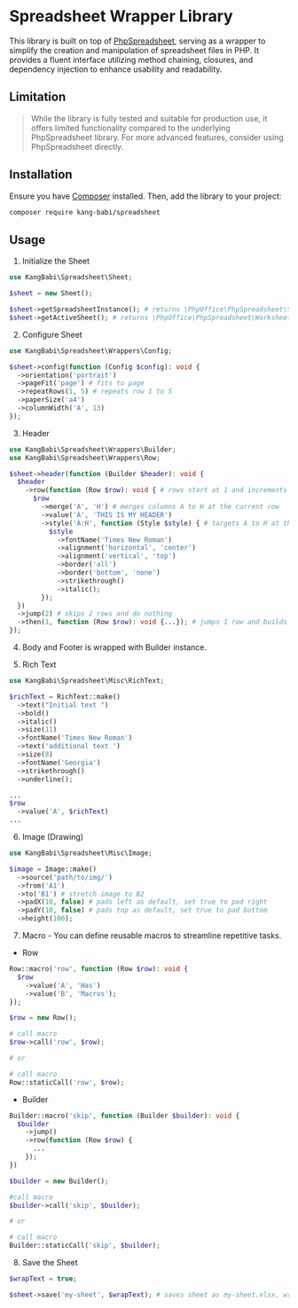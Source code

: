 # Spreadsheet Wrapper Library

This library is built on top of [PhpSpreadsheet](https://github.com/PHPOffice/PhpSpreadsheet), serving as a wrapper to simplify the creation and manipulation of spreadsheet files in PHP.
It provides a fluent interface utilizing method chaining, closures, and dependency injection to enhance usability and readability.

## Limitation

> While the library is fully tested and suitable for production use, it offers limited functionality compared to the underlying PhpSpreadsheet library. For more advanced features, consider using PhpSpreadsheet directly.

## Installation

Ensure you have [Composer](https://getcomposer.org/) installed. Then, add the library to your project:

```bash
composer require kang-babi/spreadsheet
```

## Usage

1. Initialize the Sheet

```php
use KangBabi\Spreadsheet\Sheet;

$sheet = new Sheet();

$sheet->getSpreadsheetInstance(); # returns \PhpOffice\PhpSpreadsheet\Spreadsheet instance
$sheet->getActiveSheet(); # returns \PhpOffice\PhpSpreadsheet\Worksheet\Worksheet instance
```

2. Configure Sheet

```php
use KangBabi\Spreadsheet\Wrappers\Config;

$sheet->config(function (Config $config): void {
  ->orientation('portrait')
  ->pageFit('page') # fits to page
  ->repeatRows(1, 5) # repeats row 1 to 5
  ->paperSize('a4')
  ->columnWidth('A', 13)
});
```

3. Header

```php
use KangBabi\Spreadsheet\Wrappers\Builder;
use KangBabi\Spreadsheet\Wrappers\Row;

$sheet->header(function (Builder $header): void {
  $header
    ->row(function (Row $row): void { # rows start at 1 and increments per row chain
      $row
        ->merge('A', 'H') # merges columns A to H at the current row
        ->value('A', 'THIS IS MY HEADER')
        ->style('A:H', function (Style $style) { # targets A to H at the current row
          $style
            ->fontName('Times New Roman')
            ->alignment('horizontal', 'center')
            ->alignment('vertical', 'top')
            ->border('all')
            ->border('bottom', 'none')
            ->strikethrough()
            ->italic();
        });
  })
  ->jump(2) # skips 2 rows and do nothing
  ->then(1, function (Row $row): void {...}); # jumps 1 row and builds row
});
```

4. Body and Footer is wrapped with Builder instance.

5. Rich Text

```php
use KangBabi\Spreadsheet\Misc\RichText;

$richText = RichText::make()
  ->text("Initial text ")
  ->bold()
  ->italic()
  ->size(11)
  ->fontName('Times New Roman')
  ->text('additional text ')
  ->size(8)
  ->fontName('Georgia')
  ->strikethrough()
  ->underline();

...
$row
  ->value('A', $richText)
...
```

6. Image (Drawing)

```php
use KangBabi\Spreadsheet\Misc\Image;

$image = Image::make()
  ->source('path/to/img/')
  ->from('A1')
  ->to('B1') # stretch image to B2
  ->padX(10, false) # pads left as default, set true to pad right
  ->padY(10, false) # pads top as default, set true to pad bottom
  ->height(100);

```

7. Macro - You can define reusable macros to streamline repetitive tasks.

- Row

```php
Row::macro('row', function (Row $row): void {
  $row
    ->value('A', 'Has')
    ->value('B', 'Macros');
});

$row = new Row();

# call macro
$row->call('row', $row);

# or

# call macro
Row::staticCall('row', $row);
```

- Builder

```php
Builder::macro('skip', function (Builder $builder): void {
  $builder
    ->jump()
    ->row(function (Row $row) {
      ...
    });
})

$builder = new Builder();

#call macro
$builder->call('skip', $builder);

# or

# call macro
Builder::staticCall('skip', $builder);
```

8. Save the Sheet

```php
$wrapText = true;

$sheet->save('my-sheet', $wrapText); # saves sheet as my-sheet.xlsx, wrap text is enabled by default
```
